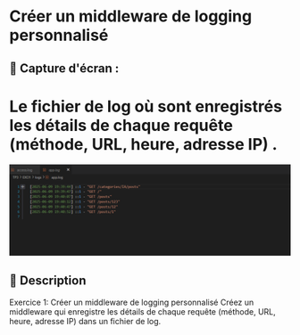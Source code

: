 # Créer un middleware de logging personnalisé


## 📸 Capture d'écran  :

# Le fichier de log où sont enregistrés les détails de chaque requête (méthode, URL, heure, adresse IP) .

![Affichage de l'image](../../capture/TP3/EXO1/fichier_log.png) 






## 📝 Description  

Exercice 1: Créer un middleware de logging personnalisé
Créez un middleware qui enregistre les détails de chaque requête (méthode, URL, heure, adresse IP) dans un fichier de log.